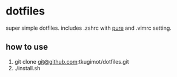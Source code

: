 # dotfiles
super simple dotfiles.
includes .zshrc with [pure](https://github.com/sindresorhus/pure) and .vimrc setting.

## how to use
1. git clone git@github.com:tkugimot/dotfiles.git
2. ./install.sh

